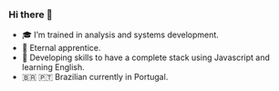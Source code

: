 ### Hi there 👋
- 🎓 I’m trained in analysis and systems development.
- 🌱 Eternal apprentice.
- 🚀 Developing skills to have a complete stack using Javascript and learning English.
- 🇧🇷 🇵🇹 Brazilian currently in Portugal.

<!--
**cristianoasg/cristianoasg** is a ✨ _special_ ✨ repository because its `README.md` (this file) appears on your GitHub profile.

Here are some ideas to get you started:

- 🔭 I’m currently working on ...
- 🌱 I’m currently learning ...
- 👯 I’m looking to collaborate on ...
- 🤔 I’m looking for help with ...
- 💬 Ask me about ...
- 📫 How to reach me: ...
- 😄 Pronouns: ...
- ⚡ Fun fact: ...
-->
